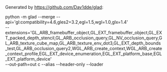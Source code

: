 Generated by https://github.com/Dav1dde/glad:

python -m glad --merge --api='gl:compatibility=4.6,gles2=3.2,egl=1.5,wgl=1.0,glx=1.4' \
  --extensions='GL_ARB_framebuffer_object,GL_EXT_framebuffer_object,GL_EXT_packed_depth_stencil,GL_ARB_occlusion_query,GL_NV_occlusion_query,GL_ARB_texture_cube_map,GL_ARB_texture_env_dot3,GL_EXT_depth_bounds_test,GL_ARB_occlusion_query2,WGL_ARB_create_context,WGL_ARB_create_context_profile,EGL_EXT_device_enumeration,EGL_EXT_platform_base,EGL_EXT_platform_device' \
  --out-path=out c --alias --header-only --loader
